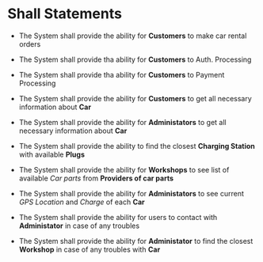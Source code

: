 # Shall Statements

* The System shall provide the ability for **Customers** to make car rental orders

* The System shall provide tha ability for **Customers** to Auth. Processing

* The System shall provide tha ability for **Customers** to Payment Processing

* The System shall provide the ability for **Customers** to get all necessary information about **Car**

* The System shall provide the ability for **Administators** to get all necessary information about **Car**

* The System shall provide the ability to find the closest **Charging Station** with available **Plugs**

* The System shall provide the ability for **Workshops** to see list of available *Car parts* from **Providers of car parts**

* The System shall provide the ability for **Administators** to see current *GPS Location* and *Charge* of each **Car**

* The System shall provide the ability for users to contact with **Administator** in case of any troubles

* The System shall provide the ability for **Administator** to find the closest **Workshop** in case of any troubles with **Car**

